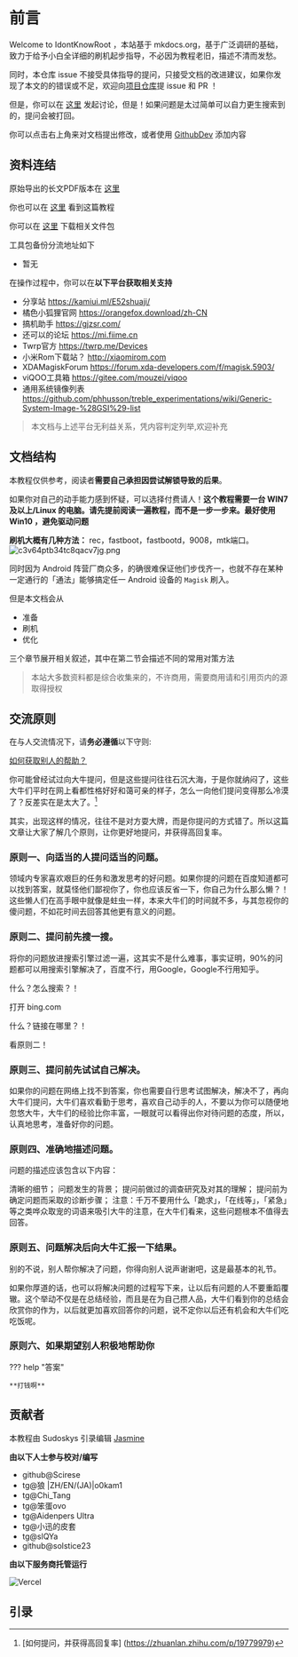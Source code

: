 # 前言


Welcome to IdontKnowRoot ，本站基于 mkdocs.org，基于广泛调研的基础，致力于给予小白全详细的刷机起步指导，不必因为教程老旧，描述不清而发愁。

同时，本仓库 issue 不接受具体指导的提问，只接受文档的改进建议，如果你发现了本文的的错误或不足，欢迎向[项目仓库](https://github.com/sudoskys/Root/)提 issue 和 PR ！

但是，你可以在 [这里](https://github.com/sudoskys/Root/discussions) 发起讨论，但是！如果问题是太过简单可以自力更生搜索到的，提问会被打回。


你可以点击右上角来对文档提出修改，或者使用 [GithubDev](https://github.dev/sudoskys/Root) 添加内容



## **资料连结**



原始导出的长文PDF版本在 [这里](https://github.com/sudoskys/Root/)

你也可以在 [这里](https://github.com/sudoskys/Root/) 看到这篇教程

你可以在 [这里](https://push.dianas.cyou/LIS/Share/Root/) 下载相关文件包

工具包备份分流地址如下

- 暂无

在操作过程中，你可以在**以下平台获取相关支持**

- 分享站 https://kamiui.ml/E52shuaji/
- 橘色小狐狸官网 https://orangefox.download/zh-CN
- 搞机助手 https://gjzsr.com/
- 还可以的论坛 https://mi.fiime.cn
- Twrp官方 https://twrp.me/Devices
- 小米Rom下载站？ http://xiaomirom.com
- XDAMagiskForum https://forum.xda-developers.com/f/magisk.5903/
- viQOO工具箱 https://gitee.com/mouzei/viqoo
- 通用系统镜像列表 https://github.com/phhusson/treble_experimentations/wiki/Generic-System-Image-%28GSI%29-list

>本文档与上述平台无利益关系，凭内容判定列举,欢迎补充 



##  **文档结构**

本教程仅供参考，阅读者**需要自己承担因尝试解锁导致的后果**。

如果你对自己的动手能力感到怀疑，可以选择付费请人！**这个教程需要一台 WIN7及以上/Linux 的电脑。请先提前阅读一遍教程，而不是一步一步来。最好使用 Win10 ，避免驱动问题** 


**刷机大概有几种方法：** rec，fastboot，fastbootd，9008，mtk端口。
![c3v64ptb34tc8qacv7jg.png](https://s1.328888.xyz/2022/08/13/TGFaP.png)

同时因为 Android 阵营厂商众多，的确很难保证他们步伐齐一，也就不存在某种一定通行的「通法」能够搞定任一 Android 设备的 `Magisk` 刷入。

但是本文档会从 

- 准备
- 刷机
- 优化

三个章节展开相关叙述，其中在第二节会描述不同的常用对策方法


>本站大多数资料都是综合收集来的，不许商用，需要商用请和引用页内的源取得授权


## **交流原则**

在与人交流情况下，请**务必遵循**以下守则:

[如何获取别人的帮助？](https://github.com/ryanhanwu/How-To-Ask-Questions-The-Smart-Way/blob/main/README-zh_CN.md)


你可能曾经试过向大牛提问，但是这些提问往往石沉大海，于是你就纳闷了，这些大牛们平时在网上看都性格好好和蔼可亲的样子，怎么一向他们提问变得那么冷漠了？反差实在是太大了。[^32]

其实，出现这样的情况，往往不是对方耍大牌，而是你提问的方式错了。所以这篇文章让大家了解几个原则，让你更好地提问，并获得高回复率。

### 原则一、向适当的人提问适当的问题。
   
领域内专家喜欢艰巨的任务和激发思考的好问题。如果你提的问题在百度知道都可以找到答案，就莫怪他们鄙视你了，你也应该反省一下，你自己为什么那么懒？！这些懒人们在高手眼中就像是蛀虫一样，本来大牛们的时间就不多，与其忽视你的傻问题，不如花时间去回答其他更有意义的问题。

### 原则二、提问前先搜一搜。

将你的问题放进搜索引擎过滤一遍，这其实不是什么难事，事实证明，90%的问题都可以用搜索引擎解决了，百度不行，用Google，Google不行用知乎。

什么？怎么搜索？！

打开 bing.com

什么？链接在哪里？！

看原则二！


### 原则三、提问前先试试自己解决。
    
如果你的问题在网络上找不到答案，你也需要自行思考试图解决，解决不了，再向大牛们提问，大牛们喜欢看勤于思考，喜欢自己动手的人，不要以为你可以随便地忽悠大牛，大牛们的经验比你丰富，一眼就可以看得出你对待问题的态度，所以，认真地思考，准备好你的问题。

### 原则四、准确地描述问题。

问题的描述应该包含以下内容：

清晰的细节；
    问题发生的背景；
    提问前做过的调查研究及对其的理解；
    提问前为确定问题而采取的诊断步骤；
    注意：千万不要用什么「跪求」，「在线等」，「紧急」等之类哗众取宠的词语来吸引大牛的注意，在大牛们看来，这些问题根本不值得去回答。

### 原则五、问题解决后向大牛汇报一下结果。

别的不说，别人帮你解决了问题，你得向别人说声谢谢吧，这是最基本的礼节。

如果你厚道的话，也可以将解决问题的过程写下来，让以后有问题的人不要重蹈覆辙。这个举动不仅是在总结经验，而且是在为自己攒人品，大牛们看到你的总结会欣赏你的作为，以后就更加喜欢回答你的问题，说不定你以后还有机会和大牛们吃吃饭呢。

### 原则六、如果期望别人积极地帮助你

??? help "答案"
    
    **打钱啊**


## 贡献者

本教程由 Sudoskys 引录编辑 
[Jasmine](https://blog.dianas.cyou/)

**由以下人士参与校对/编写**

- github@Scirese
- tg@狼 |ZH/EN/(JA)|o0kam1
- tg@Chi_Tang
- tg@笨蛋ovo 
- tg@Aidenpers Ultra
- tg@小迅的皮套
- tg@slQYa
- github@solstice23

**由以下服务商托管运行**

![Vercel](https://img.shields.io/badge/Vercel-black?style=flat&logo=Vercel&logoColor=white)

## 引录



[^1]:**所需资料打包**<https://push.dianas.cyou/LIS/Share/Root/>

[^2]: ****root、刷rec、rom通用教程<****[sudo0m.github.io/2022/05/29/root、刷rec、rom通用教程/](http://sudo0m.github.io/2022/05/29/root%E3%80%81%E5%88%B7rec%E3%80%81rom%E9%80%9A%E7%94%A8%E6%95%99%E7%A8%8B/)****>****

[^3]:[Android 玩家必备神器入门：从零开始安装 Magisk - 少数派 (sspai.com)](https://sspai.com/post/67932)

[^4]:Magisk官方教程<[https://topjohnwu.github.io/Magisk/](https://topjohnwu.github.io/Magisk/)>

[^5]:Magisk官方论坛<[https://forum.xda-developers.com/f/magisk.5903/](https://forum.xda-developers.com/f/magisk.5903/)>

[^6]:[每个 Android 玩家都不可错过的神器（一）：Magisk 初识与安装 - 少数派 (sspai.com)](https://sspai.com/post/53043)

[^7]:[Android 玩机「神器」的矛盾与新生：Magisk Canary 更新详解 - 少数派 (sspai.com)](https://sspai.com/post/69945)

[^8]:**Root隐藏教程**：[图文分享 - 酷安 (coolapk.com)](https://www.coolapk.com/feed/37950576)

[^9]:**酷安MiaoHan 的专栏** [https://www.coolapk.com/feed/32286938](https://www.coolapk.com/feed/32286938)

[^10]:[APKMirror-FreeAPK-Downloads-FreeandsafeAndroidAPKdownloads](https://www.apkmirror.com/)

[^11]:[Clash-For-Magisk简介-CFM](https://docs.adlyq.ml/)

[^12]:****小米手機各種刷機方式的疑問?**** [https://www.mobile01.com/topicdetail.php?f=634&t=3725269](https://www.mobile01.com/topicdetail.php?f=634&t=3725269)

[^13]:****[通过ADB给手机刷入第三方Recovery](https://blog.linioi.com/posts/8/)**** 

[^14]:****小米如何刷入第三方Recovery**** [https://zhuanlan.zhihu.com/p/428730333](https://zhuanlan.zhihu.com/p/428730333)

[^15]: 告诉大家如何防止掉基带问题 [https://www.coolapk.com/feed/21305538](https://www.coolapk.com/feed/21305538)

[^16]:酷安Rannki原创 [https://www.coolapk.com/feed/21305538](https://www.coolapk.com/feed/21305538?shareKey=NWMzMGQxYTU4OWMwNWZlNzJjZTc~&shareUid=1294855&shareFrom=com.coolapk.market_10.5.3)

[^17]:常识基础 [https://mi.fiime.cn/tutorial](https://mi.fiime.cn/tutorial)

[^18]:**刷入原生ROM的通用教程等教程** [https://fiime.cn/thread/359](https://fiime.cn/thread/359)

[^19]:****[Violet-机型PE/Plus刷入教程](https://blog.linioi.com/posts/10/)****

[^20]:****[如何在RedmiNote7Pro上刷机？](https://blog.linioi.com/posts/11/)****

[^21]:[底层刷机教程/全解析](https://wiki.pchelper666.com/%E5%BA%95%E5%B1%82%E5%88%B7%E6%9C%BA%E6%95%99%E7%A8%8B)

[^22]:[**高通9008线刷救黑砖教程**](https://www.bilibili.com/read/cv15031395/](https://www.bilibili.com/read/cv15031395/)

[^23]:[保留root去更新系统](https://www.coolapk.com/feed/37647626)

[^24]:[自制简易Magisk模块教程-辉少菌](https://www.coolapk.com/feed/16164846)

[^25]:[自制简易Magisk模块教程](https://www.coolapk.com/feed/37576170)

[^26]:[MagiskInstallation](https://topjohnwu.github.io/Magisk/install.html)

[^27]:[MagiskDeveloperGuides](https://topjohnwu.github.io/Magisk/guides.html|https://e7kmbb.github.io/Magisk/guides.html)

[^28]:[联发科不建议玩机](https://www.coolapk.com/feed/37080982)

[^29]:[Root升级系统](https://www.coolapk.com/feed/34860331)

[^30]:[简单认识手机各个分区](https://www.coolapk.com/feed/38367093)

[^31]:[手动给予安卓应用root权限的方法](https://www.coolapk.com/feed/37543497)

[^32]:[如何提问，并获得高回复率] (https://zhuanlan.zhihu.com/p/19779979)

[^33]:[Android-Root原理分析及防Root新思路](https://blog.csdn.net/hsluoyc/article/details/50560782)

[^34]:[Root卡刷原理](https://www.zhihu.com/question/20098750/answer/173038749)

[^35]:[Fastboot原理](https://wowothink.com/5ade33b8/)

[^36]:[Bootloader原理](https://www.zhihu.com/question/47496619/answer/195494376)

[^37]:[MTK刷机原理](https://websetnet.net/zh-CN/%E7%8E%B0%E5%9C%A8%E5%8F%AF%E4%BB%A5%E8%BD%BB%E6%9D%BE%E7%BB%95%E8%BF%87Mediateks-sp%E9%97%AA%E5%AD%98%E5%B7%A5%E5%85%B7%E8%BA%AB%E4%BB%BD%E9%AA%8C%E8%AF%81/)

[^38]:[高通9008刷机原理](https://www.xda-developers.com/how-to-unbrick-oneplus-nord-msmdownloadtool/)

[^39]:[为什么内存不叫运存？](https://www.zhihu.com/question/327171923/answer/716602933)

[^40]:[Guide-Remove-magisk-modules-without-TWRP](https://forum.xda-developers.com/t/guide-remove-magisk-modules-without-twrp.3995677/)

[^41]:[[新手必看]华为刷机你一定要知道的](https://zhuanlan.zhihu.com/p/416456337)

[^42]:[部分华为麒麟手动获取BL解锁码](https://zhuanlan.zhihu.com/p/397173427)


[^43]:[华为麒麟深刷救砖［变砖绝杀技］](https://www.coolapk.com/feed/26830366?shareKey=N2Q2ZTRjNTU0NjkxNjE1OTBkZDI~&shareUid=3463951&shareFrom=com.coolapk.market_11.4.2)


[^44]:[小米11搞机指南](https://blog.chitang.dev/posts/mi11/)

[^45]:[关于ProjectTreble和AndroidGSI](https://bbs.liuxingw.com/t/9315/2.html)

[^46]:[安卓手机刷入GSI镜像教程](https://www.irom.net/post/9.html)

[^47]:[小白刷机指南——GSI](https://www.bilibili.com/read/cv15133756)

[^48]:[动态分区刷GSI-通用镜像-的正确姿势](https://www.chaptsand.top/posts/da8abb0.html)


[^49]:[小米平板 5 Pro 刷入 GSI Android 教程](https://dev.moe/2716)

